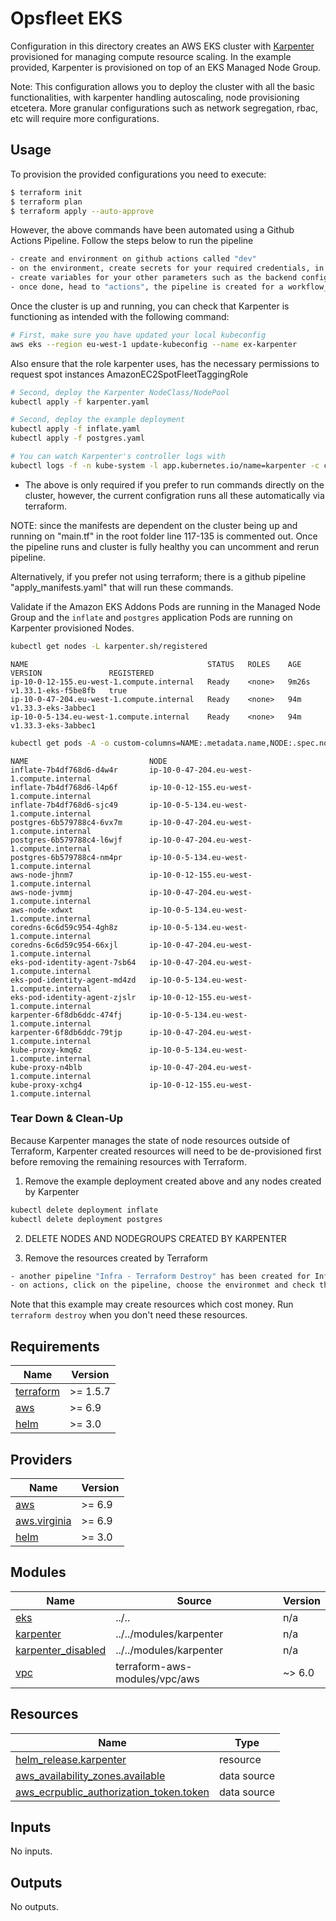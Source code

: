 # Opsfleet EKS

Configuration in this directory creates an AWS EKS cluster with [Karpenter](https://karpenter.sh/) provisioned for managing compute resource scaling. In the example provided, Karpenter is provisioned on top of an EKS Managed Node Group.

Note: This configuration allows you to deploy the cluster with all the basic functionalities, with karpenter handling autoscaling, node provisioning etcetera. More granular configurations such as network segregation, rbac, etc will require more configurations.

## Usage

To provision the provided configurations you need to execute:

```bash
$ terraform init
$ terraform plan
$ terraform apply --auto-approve
```

However, the above commands have been automated using a Github Actions Pipeline. Follow the steps below to run the pipeline

```bash
- create and environment on github actions called "dev"
- on the environment, create secrets for your required credentials, in this case the AWS_ACCESS_KEY_ID and AWS_SECRET_ACCESS_KEY
- create variables for your other parameters such as the backend configuration
- once done, head to "actions", the pipeline is created for a workflow_dispatch meaning you have to manually trigger this, it is designed to allow you choose the environment to deploy to, which in turn chooses the appropriate .tfvars containing your environment's values and run pipeline.

```

Once the cluster is up and running, you can check that Karpenter is functioning as intended with the following command:

```bash
# First, make sure you have updated your local kubeconfig
aws eks --region eu-west-1 update-kubeconfig --name ex-karpenter
```

Also ensure that the role karpenter uses, has the necessary permissions to request spot instances AmazonEC2SpotFleetTaggingRole

```bash
# Second, deploy the Karpenter NodeClass/NodePool
kubectl apply -f karpenter.yaml

# Second, deploy the example deployment
kubectl apply -f inflate.yaml
kubectl apply -f postgres.yaml

# You can watch Karpenter's controller logs with
kubectl logs -f -n kube-system -l app.kubernetes.io/name=karpenter -c controller
```

- The above is only required if you prefer to run commands directly on the cluster, however, the current configration runs all these automatically via terraform.

NOTE: since the manifests are dependent on the cluster being up and running on "main.tf" in the root folder line 117-135 is commented out. Once the pipeline runs and cluster is fully healthy you can uncomment and rerun pipeline.

Alternatively, if you prefer not using terraform; there is a github pipeline "apply_manifests.yaml" that will run these commands.



Validate if the Amazon EKS Addons Pods are running in the Managed Node Group and the `inflate` and `postgres` application Pods are running on Karpenter provisioned Nodes.

```bash
kubectl get nodes -L karpenter.sh/registered
```

```text
NAME                                        STATUS   ROLES    AGE   VERSION               REGISTERED
ip-10-0-12-155.eu-west-1.compute.internal   Ready    <none>   9m26s   v1.33.1-eks-f5be8fb   true
ip-10-0-47-204.eu-west-1.compute.internal   Ready    <none>   94m     v1.33.3-eks-3abbec1   
ip-10-0-5-134.eu-west-1.compute.internal    Ready    <none>   94m     v1.33.3-eks-3abbec1
```

```sh
kubectl get pods -A -o custom-columns=NAME:.metadata.name,NODE:.spec.nodeName
```

```text
NAME                           NODE
inflate-7b4df768d6-d4w4r       ip-10-0-47-204.eu-west-1.compute.internal
inflate-7b4df768d6-l4p6f       ip-10-0-12-155.eu-west-1.compute.internal
inflate-7b4df768d6-sjc49       ip-10-0-5-134.eu-west-1.compute.internal
postgres-6b579788c4-6vx7m      ip-10-0-47-204.eu-west-1.compute.internal
postgres-6b579788c4-l6wjf      ip-10-0-47-204.eu-west-1.compute.internal
postgres-6b579788c4-nm4pr      ip-10-0-5-134.eu-west-1.compute.internal
aws-node-jhnm7                 ip-10-0-12-155.eu-west-1.compute.internal
aws-node-jvmmj                 ip-10-0-47-204.eu-west-1.compute.internal
aws-node-xdwxt                 ip-10-0-5-134.eu-west-1.compute.internal
coredns-6c6d59c954-4gh8z       ip-10-0-5-134.eu-west-1.compute.internal
coredns-6c6d59c954-66xjl       ip-10-0-47-204.eu-west-1.compute.internal
eks-pod-identity-agent-7sb64   ip-10-0-47-204.eu-west-1.compute.internal
eks-pod-identity-agent-md4zd   ip-10-0-5-134.eu-west-1.compute.internal
eks-pod-identity-agent-zjslr   ip-10-0-12-155.eu-west-1.compute.internal
karpenter-6f8db6ddc-474fj      ip-10-0-5-134.eu-west-1.compute.internal
karpenter-6f8db6ddc-79tjp      ip-10-0-47-204.eu-west-1.compute.internal
kube-proxy-kmq6z               ip-10-0-5-134.eu-west-1.compute.internal
kube-proxy-n4blb               ip-10-0-47-204.eu-west-1.compute.internal
kube-proxy-xchg4               ip-10-0-12-155.eu-west-1.compute.internal
```

### Tear Down & Clean-Up

Because Karpenter manages the state of node resources outside of Terraform, Karpenter created resources will need to be de-provisioned first before removing the remaining resources with Terraform.

1. Remove the example deployment created above and any nodes created by Karpenter

```bash
kubectl delete deployment inflate
kubectl delete deployment postgres
```

2. DELETE NODES AND NODEGROUPS CREATED BY KARPENTER

3. Remove the resources created by Terraform

```bash
- another pipeline "Infra - Terraform Destroy" has been created for Infra Destroy purposes
- on actions, click on the pipeline, choose the environmet and check the "Run infrastructure deployment actions" box and run. This would destroy your created resources.
```

Note that this example may create resources which cost money. Run `terraform destroy` when you don't need these resources.

<!-- BEGIN_TF_DOCS -->
## Requirements

| Name | Version |
|------|---------|
| <a name="requirement_terraform"></a> [terraform](#requirement\_terraform) | >= 1.5.7 |
| <a name="requirement_aws"></a> [aws](#requirement\_aws) | >= 6.9 |
| <a name="requirement_helm"></a> [helm](#requirement\_helm) | >= 3.0 |

## Providers

| Name | Version |
|------|---------|
| <a name="provider_aws"></a> [aws](#provider\_aws) | >= 6.9 |
| <a name="provider_aws.virginia"></a> [aws.virginia](#provider\_aws.virginia) | >= 6.9 |
| <a name="provider_helm"></a> [helm](#provider\_helm) | >= 3.0 |

## Modules

| Name | Source | Version |
|------|--------|---------|
| <a name="module_eks"></a> [eks](#module\_eks) | ../.. | n/a |
| <a name="module_karpenter"></a> [karpenter](#module\_karpenter) | ../../modules/karpenter | n/a |
| <a name="module_karpenter_disabled"></a> [karpenter\_disabled](#module\_karpenter\_disabled) | ../../modules/karpenter | n/a |
| <a name="module_vpc"></a> [vpc](#module\_vpc) | terraform-aws-modules/vpc/aws | ~> 6.0 |

## Resources

| Name | Type |
|------|------|
| [helm_release.karpenter](https://registry.terraform.io/providers/hashicorp/helm/latest/docs/resources/release) | resource |
| [aws_availability_zones.available](https://registry.terraform.io/providers/hashicorp/aws/latest/docs/data-sources/availability_zones) | data source |
| [aws_ecrpublic_authorization_token.token](https://registry.terraform.io/providers/hashicorp/aws/latest/docs/data-sources/ecrpublic_authorization_token) | data source |

## Inputs

No inputs.

## Outputs

No outputs.
<!-- END_TF_DOCS -->
